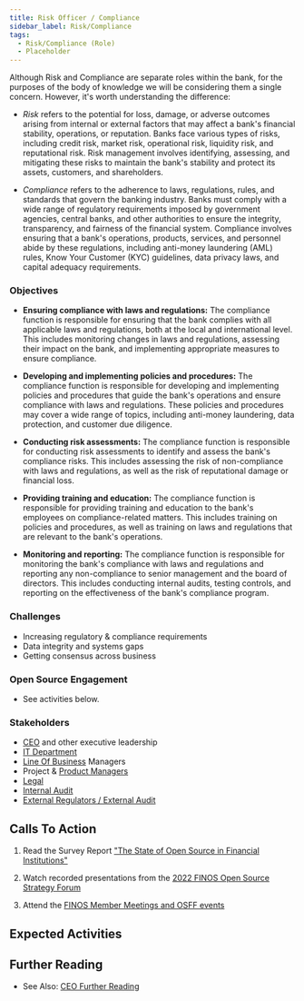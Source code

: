 ```yaml
---
title: Risk Officer / Compliance
sidebar_label: Risk/Compliance
tags: 
  - Risk/Compliance (Role)
  - Placeholder
---
```


<BoxOut title="Risk Officer / Compliance" image="/img/bok/roles/risk.png">

Although Risk and Compliance are separate roles within the bank, for the purposes of the body of knowledge we will be considering them a single concern.  However, it's worth understanding the difference:

- _Risk_ refers to the potential for loss, damage, or adverse outcomes arising from internal or external factors that may affect a bank's financial stability, operations, or reputation. Banks face various types of risks, including credit risk, market risk, operational risk, liquidity risk, and reputational risk. Risk management involves identifying, assessing, and mitigating these risks to maintain the bank's stability and protect its assets, customers, and shareholders. 

- _Compliance_ refers to the adherence to laws, regulations, rules, and standards that govern the banking industry. Banks must comply with a wide range of regulatory requirements imposed by government agencies, central banks, and other authorities to ensure the integrity, transparency, and fairness of the financial system. Compliance involves ensuring that a bank's operations, products, services, and personnel abide by these regulations, including anti-money laundering (AML) rules, Know Your Customer (KYC) guidelines, data privacy laws, and capital adequacy requirements.


### Objectives

 - **Ensuring compliance with laws and regulations:** The compliance function is responsible for ensuring that the bank complies with all applicable laws and regulations, both at the local and international level. This includes monitoring changes in laws and regulations, assessing their impact on the bank, and implementing appropriate measures to ensure compliance.
 
- **Developing and implementing policies and procedures:** The compliance function is responsible for developing and implementing policies and procedures that guide the bank's operations and ensure compliance with laws and regulations. These policies and procedures may cover a wide range of topics, including anti-money laundering, data protection, and customer due diligence.

- **Conducting risk assessments:** The compliance function is responsible for conducting risk assessments to identify and assess the bank's compliance risks. This includes assessing the risk of non-compliance with laws and regulations, as well as the risk of reputational damage or financial loss.

- **Providing training and education:** The compliance function is responsible for providing training and education to the bank's employees on compliance-related matters. This includes training on policies and procedures, as well as training on laws and regulations that are relevant to the bank's operations.

- **Monitoring and reporting:** The compliance function is responsible for monitoring the bank's compliance with laws and regulations and reporting any non-compliance to senior management and the board of directors. This includes conducting internal audits, testing controls, and reporting on the effectiveness of the bank's compliance program.

### Challenges

 - Increasing regulatory & compliance requirements 
 - Data integrity and systems gaps
 - Getting consensus across business

### Open Source Engagement

- See activities below.

### Stakeholders

 - [CEO](CEO) and other executive leadership
 - [IT Department](Developer)
 - [Line Of Business](Line-of-Business) Managers
 - Project & [Product Managers](Product-Manager)
 - [Legal](Legal)
 - [Internal Audit](Internal-Audit)
 - [External Regulators / External Audit](External-Regulators-And-Audit)
 
</BoxOut>

## Calls To Action

1. Read the Survey Report ["The State of Open Source in Financial Institutions"](https://www.finos.org/state-of-open-source-in-financial-services-2022)

2. Watch recorded presentations from the [2022 FINOS Open Source Strategy Forum](https://resources.finos.org/znglist/osff-new-york-2022/?c=cG9zdDo5OTA5MTk=)

3. Attend the [FINOS Member Meetings and OSFF events](https://www.finos.org/hosted-events)

## Expected Activities

<BokTagList tag="Risk-Compliance (Role)" filter="Activities" />

## Further Reading

- See Also: [CEO Further Reading](CEO#further-reading)